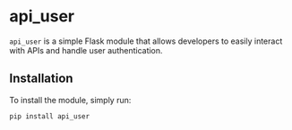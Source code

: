 # api_user

`api_user` is a simple Flask module that allows developers to easily interact with APIs and handle user authentication. 

## Installation

To install the module, simply run:

```bash
pip install api_user
